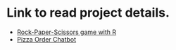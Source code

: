 # Link to read project details.

- [Rock-Paper-Scissors game with R](https://phatchara-soros.notion.site/Rock-Paper-Scissors-game-291b3b8d813b491d952e4925cffcfeff?pvs=4)
- [Pizza Order Chatbot](https://phatchara-soros.notion.site/Pizza-Order-Chatbot-edc919a3b0f44309892fe90bec160912?pvs=4)